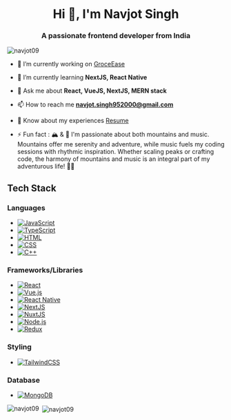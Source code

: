 <!--
# 👋 Hello, I'm Navjot Singh!

I'm a passionate Software Engineer with expertise in various technologies. Here's a glimpse of my tech stack:

## Tech Stack
[![React](https://img.shields.io/badge/React-61DAFB?style=for-the-badge&logo=react&logoColor=white)](https://reactjs.org/)
[![React Native](https://img.shields.io/badge/React_Native-61DAFB?style=for-the-badge&logo=react&logoColor=white)](https://reactnative.dev/)
[![Vue.js](https://img.shields.io/badge/Vue.js-4FC08D?style=for-the-badge&logo=vue.js&logoColor=white)](https://vuejs.org/)
[![Node.js](https://img.shields.io/badge/Node.js-339933?style=for-the-badge&logo=node.js&logoColor=white)](https://nodejs.org/)
[![Express.js](https://img.shields.io/badge/Express.js-000000?style=for-the-badge&logo=express&logoColor=white)](https://expressjs.com/)
[![MongoDB](https://img.shields.io/badge/MongoDB-47A248?style=for-the-badge&logo=mongodb&logoColor=white)](https://www.mongodb.com/)

Feel free to explore my repositories for projects built with these technologies!

## Connect with Me
[![LinkedIn](https://img.shields.io/badge/LinkedIn-0077B5?style=for-the-badge&logo=linkedin&logoColor=white)](https://www.linkedin.com/in/navjot-singh09/)
[![GitHub](https://img.shields.io/badge/GitHub-181717?style=for-the-badge&logo=github&logoColor=white)](https://github.com/navjot09)
[![Email](https://img.shields.io/badge/Email-D14836?style=for-the-badge&logo=gmail&logoColor=white)](mailto:navjot.singh952000@gmail.com)

Let's connect and code the future together! ✨ -->

<h1 align="center">Hi 👋, I'm Navjot Singh</h1>
<h3 align="center">A passionate frontend developer from India</h3>

<p align="left"> <img src="https://komarev.com/ghpvc/?username=navjot09&label=Profile%20views&color=0e75b6&style=flat" alt="navjot09" /> </p>

- 🔭 I’m currently working on [GroceEase](https://github.com/navjot09/GroceEase)

- 🌱 I’m currently learning **NextJS, React Native**

- 💬 Ask me about **React, VueJS, NextJS, MERN stack**

- 📫 How to reach me **navjot.singh952000@gmail.com**

- 📄 Know about my experiences [Resume](https://drive.google.com/file/d/1KE9sSEdrtV3APXWW2jDq66r0ay2UeqS9/view?usp=sharing)

- ⚡ Fun fact : 🏔️ & 🎵 I'm passionate about both mountains and music. Mountains offer me serenity and adventure, while music fuels my coding sessions with rhythmic inspiration. Whether scaling peaks or crafting code, the harmony of mountains and music is an integral part of my adventurous life! 🌄🎶

## Tech Stack
### Languages
- [![JavaScript](https://img.shields.io/badge/JavaScript-F7DF1E?style=for-the-badge&logo=javascript&logoColor=black)](https://developer.mozilla.org/en-US/docs/Web/JavaScript)
- [![TypeScript](https://img.shields.io/badge/TypeScript-3178C6?style=for-the-badge&logo=typescript&logoColor=white)](https://www.typescriptlang.org/)
- [![HTML](https://img.shields.io/badge/HTML5-E34F26?style=for-the-badge&logo=html5&logoColor=white)](https://developer.mozilla.org/en-US/docs/Web/HTML)
- [![CSS](https://img.shields.io/badge/CSS-1572B6?style=for-the-badge&logo=css3&logoColor=white)](https://developer.mozilla.org/en-US/docs/Web/CSS)
- [![C++](https://img.shields.io/badge/C++-00599C?style=for-the-badge&logo=c%2B%2B&logoColor=white)](https://www.cplusplus.com/)

### Frameworks/Libraries
- [![React](https://img.shields.io/badge/React-61DAFB?style=for-the-badge&logo=react&logoColor=white)](https://reactjs.org/)
- [![Vue.js](https://img.shields.io/badge/Vue.js-4FC08D?style=for-the-badge&logo=vue.js&logoColor=white)](https://vuejs.org/)
- [![React Native](https://img.shields.io/badge/React_Native-61DAFB?style=for-the-badge&logo=react&logoColor=white)](https://reactnative.dev/)
- [![NextJS](https://img.shields.io/badge/NextJS-000000?style=for-the-badge&logo=next.js&logoColor=white)](https://nextjs.org/)
- [![NuxtJS](https://img.shields.io/badge/NuxtJS-00C58E?style=for-the-badge&logo=nuxt.js&logoColor=white)](https://nuxtjs.org/)
- [![Node.js](https://img.shields.io/badge/Node.js-339933?style=for-the-badge&logo=node.js&logoColor=white)](https://nodejs.org/)
- [![Redux](https://img.shields.io/badge/Redux-764ABC?style=for-the-badge&logo=redux&logoColor=white)](https://redux.js.org/)


### Styling
- [![TailwindCSS](https://img.shields.io/badge/TailwindCSS-38B2AC?style=for-the-badge&logo=tailwind-css&logoColor=white)](https://tailwindcss.com/)

### Database
- [![MongoDB](https://img.shields.io/badge/MongoDB-47A248?style=for-the-badge&logo=mongodb&logoColor=white)](https://www.mongodb.com/)



<p><img align="left" src="https://github-readme-stats.vercel.app/api/top-langs?username=navjot09&show_icons=true&locale=en&layout=compact&theme=transparent" alt="navjot09" /></p>

<p>&nbsp;<img align="center" src="https://github-readme-stats.vercel.app/api?username=navjot09&show_icons=true&locale=en&theme=transparent" alt="navjot09" /></p>


<!--
**navjot09/navjot09** is a ✨ _special_ ✨ repository because its `README.md` (this file) appears on your GitHub profile.

Here are some ideas to get you started:

- 🔭 I’m currently working on ...
- 🌱 I’m currently learning ...
- 👯 I’m looking to collaborate on ...
- 🤔 I’m looking for help with ...
- 💬 Ask me about ...
- 📫 How to reach me: ...
- 😄 Pronouns: ...
- ⚡ Fun fact: ...
-->
